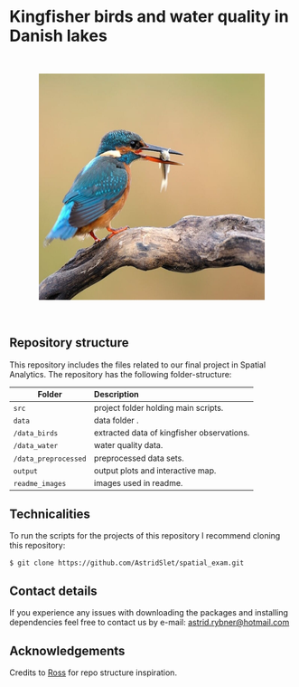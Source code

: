# Kingfisher birds and water quality in Danish lakes

&nbsp;
&nbsp;

<p align="center"> <img src="readme_images/isfugl.jpg" alt="Logo" width="400" height="400"></a> 

&nbsp;
&nbsp;


## Repository structure

This repository includes the files related to our final project in Spatial Analytics. The repository has the following folder-structure:

| Folder | Description|
|--------|:-----------|
```src``` | project folder holding main scripts. 
```data```| data folder .
```/data_birds```| extracted data of kingfisher observations.
```/data_water```| water quality data.
```/data_preprocessed```| preprocessed data sets.
```output``` | output plots and interactive map.
```readme_images``` | images used in readme.


## Technicalities

To run the scripts for the projects of this repository I recommend cloning this repository:

```
$ git clone https://github.com/AstridSlet/spatial_exam.git

```


## Contact details
If you experience any issues with downloading the packages and installing dependencies feel free to contact us by e-mail: astrid.rybner@hotmail.com


## Acknowledgements
Credits to [Ross](https://pure.au.dk/portal/en/persons/ross-deans-kristensenmclachlan(29ad140e-0785-4e07-bdc1-8af12f15856c).html) for repo structure inspiration.


